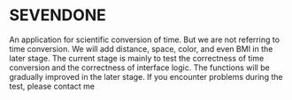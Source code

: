 # SEVENDONE
An application for scientific conversion of time. But we are not referring to time conversion. We will add distance, space, color, and even BMI in the later stage. The current stage is mainly to test the correctness of time conversion and the correctness of interface logic. The functions will be gradually improved in the later stage. If you encounter problems during the test, please contact me
